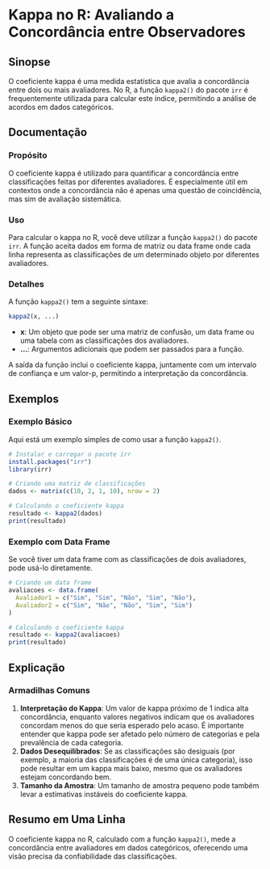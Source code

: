 <!--
Meta Description: # Kappa no R: Avaliando a Concordância entre Observadores ## Sinopse O coeficiente kappa é uma medida estatística que avalia a concordância entre dois...
Meta Keywords: kappa, uma, avaliadores, função, kappa2
-->

# Kappa no R: Avaliando a Concordância entre Observadores

## Sinopse
O coeficiente kappa é uma medida estatística que avalia a concordância entre dois ou mais avaliadores. No R, a função `kappa2()` do pacote `irr` é frequentemente utilizada para calcular este índice, permitindo a análise de acordos em dados categóricos.

## Documentação
### Propósito
O coeficiente kappa é utilizado para quantificar a concordância entre classificações feitas por diferentes avaliadores. É especialmente útil em contextos onde a concordância não é apenas uma questão de coincidência, mas sim de avaliação sistemática.

### Uso
Para calcular o kappa no R, você deve utilizar a função `kappa2()` do pacote `irr`. A função aceita dados em forma de matriz ou data frame onde cada linha representa as classificações de um determinado objeto por diferentes avaliadores.

### Detalhes
A função `kappa2()` tem a seguinte sintaxe:
```R
kappa2(x, ...)
```
- **x**: Um objeto que pode ser uma matriz de confusão, um data frame ou uma tabela com as classificações dos avaliadores.
- **...**: Argumentos adicionais que podem ser passados para a função.

A saída da função inclui o coeficiente kappa, juntamente com um intervalo de confiança e um valor-p, permitindo a interpretação da concordância.

## Exemplos
### Exemplo Básico
Aqui está um exemplo simples de como usar a função `kappa2()`.

```R
# Instalar e carregar o pacote irr
install.packages("irr")
library(irr)

# Criando uma matriz de classificações
dados <- matrix(c(10, 2, 1, 10), nrow = 2)

# Calculando o coeficiente kappa
resultado <- kappa2(dados)
print(resultado)
```

### Exemplo com Data Frame
Se você tiver um data frame com as classificações de dois avaliadores, pode usá-lo diretamente.

```R
# Criando um data frame
avaliacoes <- data.frame(
  Avaliador1 = c("Sim", "Sim", "Não", "Sim", "Não"),
  Avaliador2 = c("Sim", "Não", "Não", "Sim", "Sim")
)

# Calculando o coeficiente kappa
resultado <- kappa2(avaliacoes)
print(resultado)
```

## Explicação
### Armadilhas Comuns
1. **Interpretação do Kappa**: Um valor de kappa próximo de 1 indica alta concordância, enquanto valores negativos indicam que os avaliadores concordam menos do que seria esperado pelo acaso. É importante entender que kappa pode ser afetado pelo número de categorias e pela prevalência de cada categoria.
2. **Dados Desequilibrados**: Se as classificações são desiguais (por exemplo, a maioria das classificações é de uma única categoria), isso pode resultar em um kappa mais baixo, mesmo que os avaliadores estejam concordando bem.
3. **Tamanho da Amostra**: Um tamanho de amostra pequeno pode também levar a estimativas instáveis do coeficiente kappa.

## Resumo em Uma Linha
O coeficiente kappa no R, calculado com a função `kappa2()`, mede a concordância entre avaliadores em dados categóricos, oferecendo uma visão precisa da confiabilidade das classificações.